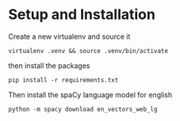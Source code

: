 # Setup and Installation

Create a new virtualenv and source it
```
virtualenv .venv && source .venv/bin/activate
```

then install the packages
```
pip install -r requirements.txt
```

Then install the spaCy language model for english
```
python -m spacy download en_vectors_web_lg
```
